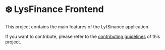 # ❄️ LysFinance Frontend

This project contains the main features of the LyfSinance application.

If you want to contribute, please refer to the [contributing guidelines](./CONTRIBUTING.md) of this project.
